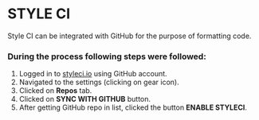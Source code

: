 # STYLE CI
Style CI can be integrated with GitHub for the purpose of formatting code.

### During the process following steps were followed:

1. Logged in to [styleci.io](https://styleci.io/) using GitHub account.
2. Navigated to the settings (clicking on gear icon).
3. Clicked on **Repos** tab.
4. Clicked on **SYNC WITH GITHUB** button.
5. After getting GitHub repo in list, clicked the button **ENABLE STYLECI**.